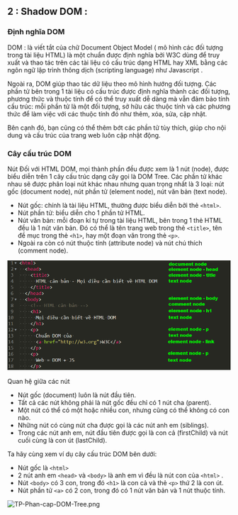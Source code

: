 ## 2 : Shadow DOM :

### Định nghĩa DOM 
DOM : là viết tắt của chữ Document Object Model ( mô hình các đối tượng trong tài liệu HTML)
là một chuẩn được định nghĩa bởi W3C dùng để truy xuất và thao tác trên các tài liệu có cấu trúc dạng HTML hay XML bằng các ngôn ngữ lập trình thông dịch (scripting language) như Javascript .

Ngoài ra, DOM giúp thao tác dữ liệu theo mô hình hướng đối tượng. Các phần tử bên trong 1 tài liệu có cấu trúc được định nghĩa thành các đối tượng, phương thức và thuộc tính để có thể truy xuất dễ dàng mà vẫn đảm bảo tính cấu trúc: mỗi phần tử là một đối tượng, sở hữu các thuộc tính và các phương thức để làm việc với các thuộc tính đó như thêm, xóa, sửa, cập nhật. 

Bên cạnh đó, bạn cũng có thể thêm bớt các phần tử tùy thích, giúp cho nội dung và cấu trúc của trang web luôn cập nhật động.

### Cây cấu trúc DOM

Nút
Đối với HTML DOM, mọi thành phần đều được xem là 1 nút (node), được biểu diễn trên 1 cây cấu trúc dạng cây gọi là DOM Tree. Các phần tử khác nhau sẽ được phân loại nút khác nhau nhưng quan trọng nhất là 3 loại: nút gốc (document node), nút phần tử (element node), nút văn bản (text node).

- Nút gốc: chính là tài liệu HTML, thường được biểu diễn bởi thẻ ```<html>```.
- Nút phần tử: biểu diễn cho 1 phần tử HTML.
- Nút văn bản: mỗi đoạn kí tự trong tài liệu HTML, bên trong 1 thẻ HTML đều là 1 nút văn bản. Đó có thể là tên trang web trong thẻ ```<title>```, tên đề mục trong thẻ ```<h1>```, hay một đoạn văn trong thẻ ```<p>```.
- Ngoài ra còn có nút thuộc tính (attribute node) và nút chú thích (comment node).

![nodeDOM](https://github.com/mana147/JavaScript/blob/main/web-components/img/nodeDOM.png?raw=true)

Quan hệ giữa các nút

- Nút gốc (document) luôn là nút đầu tiên.
- Tất cả các nút không phải là nút gốc đều chỉ có 1 nút cha (parent).
- Một nút có thể có một hoặc nhiều con, nhưng cũng có thể không có con nào.
- Những nút có cùng nút cha được gọi là các nút anh em (siblings).
- Trong các nút anh em, nút đầu tiên được gọi là con cả (firstChild) và nút cuối cùng là con út (lastChild).

Ta hãy cùng xem ví dụ cây cấu trúc DOM bên dưới:

- Nút gốc là ```<html>```
- 2 nút anh em ```<head>``` và ```<body>``` là anh em vì đều là nút con của ```<html>``` .
- Nút ```<body>``` có 3 con, trong đó ```<h1>``` là con cả và thẻ ```<p>``` thứ 2 là con út.
- Nút phần tử ```<a>``` có 2 con, trong đó có 1 nút văn bản và 1 nút thuộc tính.

![TP-Phan-cap-DOM-Tree.png]()